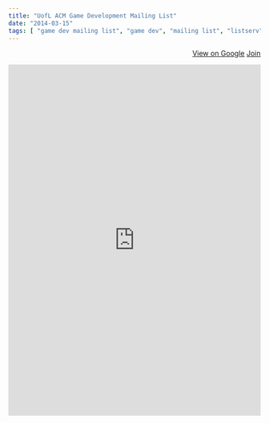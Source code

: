 ```yaml
---
title: "UofL ACM Game Development Mailing List"
date: "2014-03-15"
tags: [ "game dev mailing list", "game dev", "mailing list", "listserv", "game dev listserv", "game development mailing list", "game development", "mailing list", "listserv", "game development listserv" ]
---
```

<p>
<div align="right">
	<a href="https://groups.google.com/forum/#!forum/uofl-acm-game-development" class="btn btn-primary" target="_blank" title="View group on Google"><i class="glyphicon glyphicon-comment"></i> View on Google</a>
	<a href="https://groups.google.com/forum/#!forum/uofl-acm-game-development/join" target="_blank" title="Join the Game Development Mailing List" class="btn btn-success"><i class="glyphicon glyphicon-envelope"></i> Join</a>
</div>
</p>
<iframe id="forum_embed"
  src="https://groups.google.com/forum/embed/?place=forum/uofl-acm-game-development&showsearch=false&showpopout=false&showtabs=true&hideforumtitle=true&parenturl=http%3A%2F%2Fspeedacm.org%2Fmailinglists%2Fuofl-acm-game-development%2F"
  scrolling="no"
  frameborder="0"
  width="100%"
  height="700">
</iframe>


